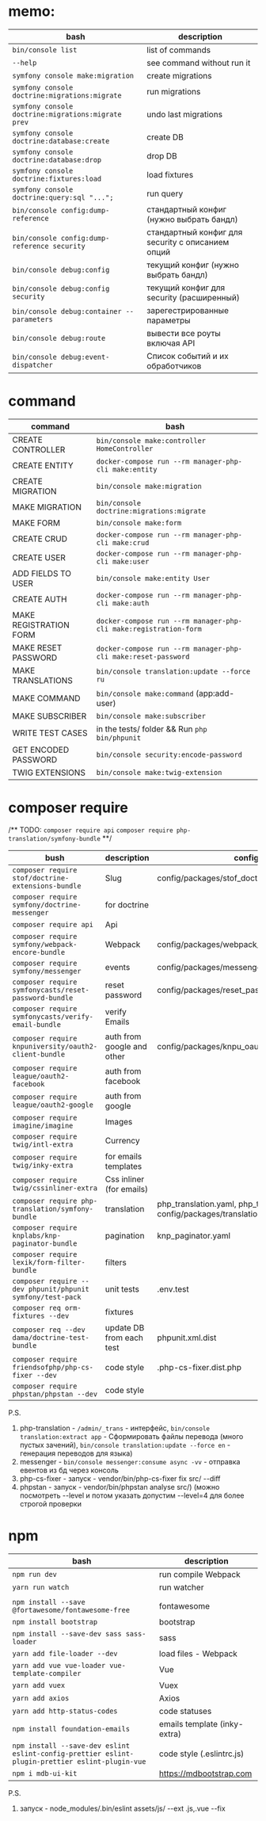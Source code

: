 # memo:
| bash                                               | description                                       |
|----------------------------------------------------|---------------------------------------------------|
| `bin/console list`                                 | list of commands                                  |
| `--help`                                           | see command without run it                        |
| `symfony console make:migration`                   | create migrations                                 |
| `symfony console doctrine:migrations:migrate`      | run migrations                                    |
| `symfony console doctrine:migrations:migrate prev` | undo last migrations                              |
| `symfony console doctrine:database:create`         | create DB                                         |
| `symfony console doctrine:database:drop`           | drop DB                                           |
| `symfony console doctrine:fixtures:load`           | load fixtures                                     |
| `symfony console doctrine:query:sql "...";`        | run query                                         |
| `bin/console config:dump-reference`                | стандартный конфиг (нужно выбрать бандл)          |
| `bin/console config:dump-reference security`       | стандартный конфиг для security с описанием опций |
| `bin/console debug:config`                         | текущий конфиг (нужно выбрать бандл)              |
| `bin/console debug:config security`                | текущий конфиг для security (расширенный)         |
| `bin/console debug:container --parameters`         | зарегестрированные параметры                      |
| `bin/console debug:route`                          | вывести все роуты включая API                     |
| `bin/console debug:event-dispatcher`               | Список событий и их обработчиков                  |

# command
| command                | bash                                                             |
|------------------------|------------------------------------------------------------------|
| CREATE CONTROLLER      | `bin/console make:controller HomeController`                     |
| CREATE ENTITY          | `docker-compose run --rm manager-php-cli make:entity`            |
| CREATE MIGRATION       | `bin/console make:migration`                                     |
| MAKE MIGRATION         | `bin/console doctrine:migrations:migrate`                        |
| MAKE FORM              | `bin/console make:form`                                          |
| CREATE CRUD            | `docker-compose run --rm manager-php-cli make:crud`              |
| CREATE USER            | `docker-compose run --rm manager-php-cli make:user`              |
| ADD FIELDS TO USER     | `bin/console make:entity User`                                   |
| CREATE AUTH            | `docker-compose run --rm manager-php-cli make:auth`              |
| MAKE REGISTRATION FORM | `docker-compose run --rm manager-php-cli make:registration-form` |
| MAKE RESET PASSWORD    | `docker-compose run --rm manager-php-cli make:reset-password`    |
| MAKE TRANSLATIONS      | `bin/console translation:update --force ru`                      |
| MAKE COMMAND           | `bin/console make:command` (app:add-user)                        |
| MAKE SUBSCRIBER        | `bin/console make:subscriber`                                    |
| WRITE TEST CASES       | in the tests/ folder && Run `php bin/phpunit`                    |
| GET ENCODED PASSWORD   | `bin/console security:encode-password`                           |
| TWIG EXTENSIONS        | `bin/console make:twig-extension`                                |

# composer require
/** TODO:
`composer require api`
`composer require php-translation/symfony-bundle`
**/

| bush                                                       | description                | config                                                                       |
|------------------------------------------------------------|----------------------------|------------------------------------------------------------------------------|
| `composer require stof/doctrine-extensions-bundle`         | Slug                       | config/packages/stof_doctrine_extensions.yaml                                |
| `composer require symfony/doctrine-messenger`              | for doctrine               |                                                                              |
| `composer require api`                                     | Api                        |                                                                              |
| `composer require symfony/webpack-encore-bundle`           | Webpack                    | config/packages/webpack_encore.yaml                                          |
| `composer require symfony/messenger`                       | events                     | config/packages/messenger.yaml                                               |
| `composer require symfonycasts/reset-password-bundle`      | reset password             | config/packages/reset_password.yaml                                          |
| `composer require symfonycasts/verify-email-bundle`        | verify Emails              |                                                                              |
| `composer require knpuniversity/oauth2-client-bundle`      | auth from google and other | config/packages/knpu_oauth2_client.yaml                                      |
| `composer require league/oauth2-facebook`                  | auth from facebook         |                                                                              |
| `composer require league/oauth2-google`                    | auth from google           |                                                                              |
| `composer require imagine/imagine`                         | Images                     |                                                                              |
| `composer require twig/intl-extra`                         | Currency                   |                                                                              |
| `composer require twig/inky-extra`                         | for emails templates       |                                                                              |
| `composer require twig/cssinliner-extra`                   | Css inliner (for emails)   |                                                                              |
| `composer require php-translation/symfony-bundle`          | translation                | php_translation.yaml, php_translation.yaml, config/packages/translation.yaml |
| `composer require knplabs/knp-paginator-bundle`            | pagination                 | knp_paginator.yaml                                                           |
| `composer require lexik/form-filter-bundle`                | filters                    |                                                                              |
| `composer require --dev phpunit/phpunit symfony/test-pack` | unit tests                 | .env.test                                                                    |
| `composer req orm-fixtures --dev`                          | fixtures                   |                                                                              |
| `composer req --dev dama/doctrine-test-bundle`             | update DB from each test   | phpunit.xml.dist                                                             |
| `composer require friendsofphp/php-cs-fixer --dev`         | code style                 | .php-cs-fixer.dist.php                                                       |
| `composer require phpstan/phpstan --dev`                   | code style                 |                                                                              |

P.S. 
1. php-translation - `/admin/_trans` - интерфейс, `bin/console translation:extract app` - Сформировать файлы перевода (много пустых зачений), `bin/console translation:update --force en` - генерация переводов для языка)
2. messenger - `bin/console messenger:consume async -vv` - отправка евентов из бд через консоль
3. php-cs-fixer - запуск - vendor/bin/php-cs-fixer fix src/ --diff
4. phpstan - запуск - vendor/bin/phpstan analyse src/) (можно посмотреть --level и потом указать допустим --level=4 для более строгой проверки

# npm
| bash                                                                                            | description                  |
|-------------------------------------------------------------------------------------------------|------------------------------|
| `npm run dev`                                                                                   | run compile Webpack          |
| `yarn run watch`                                                                                | run watcher                  |
|                                                                                                 |                              |
| `npm install --save @fortawesome/fontawesome-free`                                              | fontawesome                  |
| `npm install bootstrap`                                                                         | bootstrap                    |
| `npm install --save-dev sass sass-loader`                                                       | sass                         | 
| `yarn add file-loader --dev`                                                                    | load files - Webpack         |
| `yarn add vue vue-loader vue-template-compiler`                                                 | Vue                          |
| `yarn add vuex`                                                                                 | Vuex                         |
| `yarn add axios`                                                                                | Axios                        |
| `yarn add http-status-codes`                                                                    | code statuses                |
| `npm install foundation-emails`                                                                 | emails template (inky-extra) |
| `npm install --save-dev eslint eslint-config-prettier eslint-plugin-prettier eslint-plugin-vue` | code style (.eslintrc.js)    |
| `npm i mdb-ui-kit`                                                                              | https://mdbootstrap.com      |

P.S.
1. запуск -  node_modules/.bin/eslint assets/js/ --ext .js,.vue --fix